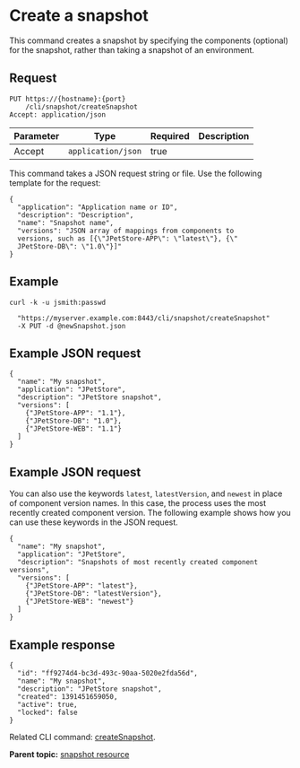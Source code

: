 # Create a snapshot

This command creates a snapshot by specifying the components \(optional\) for the snapshot, rather than taking a snapshot of an environment.

## Request

```
PUT https://{hostname}:{port}
    /cli/snapshot/createSnapshot
Accept: application/json

```

|Parameter|Type|Required|Description|
|---------|----|--------|-----------|
|Accept|`application/json`|true| |

This command takes a JSON request string or file. Use the following template for the request:

```
{
  "application": "Application name or ID",
  "description": "Description",
  "name": "Snapshot name",
  "versions": "JSON array of mappings from components to 
  versions, such as [{\"JPetStore-APP\": \"latest\"}, {\"
  JPetStore-DB\": \"1.0\"}]"
}

```

## Example

```
curl -k -u jsmith:passwd 
   
  "https://myserver.example.com:8443/cli/snapshot/createSnapshot"
  -X PUT -d @newSnapshot.json
```

## Example JSON request

```
{
  "name": "My snapshot",
  "application": "JPetStore",
  "description": "JPetStore snapshot",
  "versions": [
    {"JPetStore-APP": "1.1"}, 
    {"JPetStore-DB": "1.0"}, 
    {"JPetStore-WEB": "1.1"}
  ]
}
```

## Example JSON request

You can also use the keywords `latest`, `latestVersion`, and `newest` in place of component version names. In this case, the process uses the most recently created component version. The following example shows how you can use these keywords in the JSON request.

```
{
  "name": "My snapshot",
  "application": "JPetStore",
  "description": "Snapshots of most recently created component versions",
  "versions": [
    {"JPetStore-APP": "latest"}, 
    {"JPetStore-DB": "latestVersion"}, 
    {"JPetStore-WEB": "newest"}
  ]
}
```

## Example response

```
{
  "id": "ff9274d4-bc3d-493c-90aa-5020e2fda56d",
  "name": "My snapshot",
  "description": "JPetStore snapshot",
  "created": 1391451659050,
  "active": true,
  "locked": false
}
```

Related CLI command: [createSnapshot](udclient_createsnapshot.md).

**Parent topic:** [snapshot resource](../../com.ibm.udeploy.api.doc/topics/rest_cli_snapshot.md)

